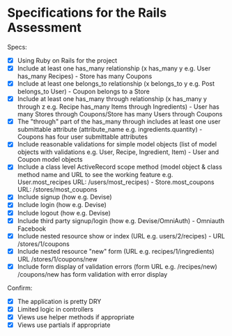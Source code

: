 # Specifications for the Rails Assessment

Specs:
- [x] Using Ruby on Rails for the project
- [x] Include at least one has_many relationship (x has_many y e.g. User has_many Recipes) - Store has many Coupons
- [X] Include at least one belongs_to relationship (x belongs_to y e.g. Post belongs_to User) - Coupon belongs to a Store
- [x] Include at least one has_many through relationship (x has_many y through z e.g. Recipe has_many Items through Ingredients) - User has many Stores through Coupons/Store has many Users through Coupons
- [x] The "through" part of the has_many through includes at least one user submittable attribute (attribute_name e.g. ingredients.quantity) - Coupons has four user submittable attributes
- [x] Include reasonable validations for simple model objects (list of model objects with validations e.g. User, Recipe, Ingredient, Item) - User and Coupon model objects
- [x] Include a class level ActiveRecord scope method (model object & class method name and URL to see the working feature e.g. User.most_recipes URL: /users/most_recipes) - Store.most_coupons URL: /stores/most_coupons
- [x] Include signup (how e.g. Devise)
- [x] Include login (how e.g. Devise)
- [x] Include logout (how e.g. Devise)
- [x] Include third party signup/login (how e.g. Devise/OmniAuth) - Omniauth Facebook
- [x] Include nested resource show or index (URL e.g. users/2/recipes) - URL /stores/1/coupons
- [x] Include nested resource "new" form (URL e.g. recipes/1/ingredients) URL /stores/1/coupons/new
- [x] Include form display of validation errors (form URL e.g. /recipes/new) /coupons/new has form validation with error display

Confirm:
- [x] The application is pretty DRY
- [x] Limited logic in controllers
- [x] Views use helper methods if appropriate
- [x] Views use partials if appropriate